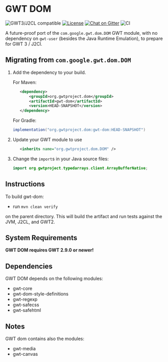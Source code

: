 # GWT DOM

![GWT3/J2CL compatible](https://img.shields.io/badge/GWT3/J2CL-compatible-brightgreen.svg)  [![License](https://img.shields.io/:license-apache-blue.svg)](http://www.apache.org/licenses/LICENSE-2.0.html) [![Chat on Gitter](https://badges.gitter.im/hal/elemento.svg)](https://gitter.im/gwtproject/gwt-modules) ![CI](https://github.com/gwtproject/gwt-dom/workflows/CI/badge.svg)

A future-proof port of the `com.google.gwt.dom.DOM` GWT module, with no dependency on `gwt-user` (besides the Java Runtime Emulation), to prepare for GWT 3 / J2Cl.

##  Migrating from `com.google.gwt.dom.DOM`

1. Add the dependency to your build.

   For Maven:

   ```xml
      <dependency>
          <groupId>org.gwtproject.dom</groupId>
          <artifactId>gwt-dom</artifactId>
          <version>HEAD-SNAPSHOT</version>
      </dependency>
      ```

   For Gradle:

   ```gradle
   implementation("org.gwtproject.dom:gwt-dom:HEAD-SNAPSHOT")
   ```

2. Update your GWT module to use

   ```xml
      <inherits name="org.gwtproject.dom.DOM" />
      ```

3. Change the `import`s in your Java source files:

   ```java
   import org.gwtproject.typedarrays.client.ArrayBufferNative;
   ```

## Instructions

To build gwt-dom:

* run `mvn clean verify`

on the parent directory. This will build the artifact and run tests against the JVM, J2CL, and GWT2.

## System Requirements

**GWT DOM requires GWT 2.9.0 or newer!**

## Dependencies
GWT DOM depends on the following modules:
* gwt-core
* gwt-dom-style-definitions
* gwt-regexp
* gwt-safecss
* gwt-safehtml

## Notes
GWT dom contains also the modules:
* gwt-media
* gwt-canvas
